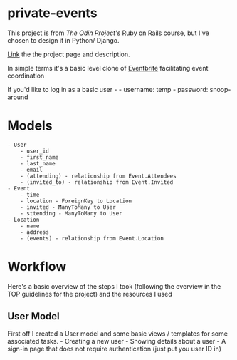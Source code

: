 # private-events

This project is from *The Odin Project's* Ruby on Rails course, but I've chosen to design it in Python/ Django.

[Link](https://www.theodinproject.com/courses/ruby-on-rails/lessons/associations) the the project page and description. 

In simple terms it's a basic level clone of [Eventbrite](http://www.eventbrite.com/) facilitating event coordination


If you'd like to log in as a basic user - 
    - username: temp
    - password: snoop-around

# Models 
    - User
        - user_id
        - first_name
        - last_name
        - email
        - (attending) - relationship from Event.Attendees
        - (invited_to) - relationship from Event.Invited
    - Event
        - time
        - location - ForeignKey to Location
        - invited - ManyToMany to User
        - sttending - ManyToMany to User
    - Location
        - name
        - address
        - (events) - relationship from Event.Location


# Workflow

Here's a basic overview of the steps I took (following the overview in the TOP guidelines for the project) and the resources I used

## User Model
First off I created a User model and some basic views / templates for some associated tasks.
    - Creating a new user
    - Showing details about a user
    - A sign-in page that does not require authentication (just put you user ID in)
